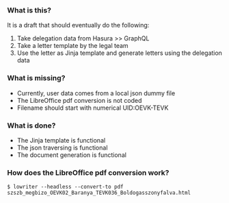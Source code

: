 ### What is this?
It is a draft that should eventually do the following:

1. Take delegation data from Hasura >> GraphQL
2. Take a letter template by the legal team
3. Use the letter as Jinja template and generate letters using the delegation data

### What is missing?

- Currently, user data comes from a local json dummy file
- The LibreOffice pdf conversion is not coded
- Filename should start with numerical UID:OEVK-TEVK

### What is done?
- The Jinja template is functional
- The json traversing is functional
- The document generation is functional

### How does the LibreOffice pdf conversion work?
`$ lowriter --headless --convert-to pdf szszb_megbizo_OEVK02_Baranya_TEVK036_Boldogasszonyfalva.html`

